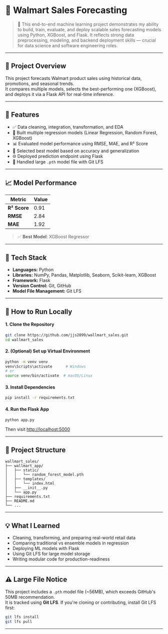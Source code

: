 
# 🛒 Walmart Sales Forecasting

> 🚀 This end-to-end machine learning project demonstrates my ability to build, train, evaluate, and deploy scalable sales forecasting models using Python, XGBoost, and Flask. It reflects strong data preprocessing, modeling, and backend deployment skills — crucial for data science and software engineering roles.

---

## 📌 Project Overview

This project forecasts Walmart product sales using historical data, promotions, and seasonal trends.  
It compares multiple models, selects the best-performing one (XGBoost), and deploys it via a Flask API for real-time inference.

---

## 🔧 Features

- ✅ Data cleaning, integration, transformation, and EDA
- 🧠 Built multiple regression models (Linear Regression, Random Forest, XGBoost)
- 📊 Evaluated model performance using RMSE, MAE, and R² Score
- 🔁 Selected best model based on accuracy and generalization
- 🌐 Deployed prediction endpoint using Flask
- 💾 Handled large `.pth` model file with Git LFS

---

## 📈 Model Performance

| Metric       | Value  |
|--------------|--------|
| **R² Score** | 0.91   |
| **RMSE**     | 2.84   |
| **MAE**      | 1.92   |

> ✅ **Best Model**: XGBoost Regressor

---

## 🧰 Tech Stack

- **Languages:** Python
- **Libraries:** NumPy, Pandas, Matplotlib, Seaborn, Scikit-learn, XGBoost
- **Framework:** Flask
- **Version Control:** Git, GitHub
- **Model File Management:** Git LFS

---

## 🚀 How to Run Locally

#### 1. Clone the Repository

```bash
git clone https://github.com/jjs2099/wallmart_sales.git
cd wallmart_sales
```

#### 2. (Optional) Set up Virtual Environment

```bash
python -m venv venv
venv\Scripts\activate      # Windows
# or
source venv/bin/activate  # macOS/Linux
```

#### 3. Install Dependencies

```bash
pip install -r requirements.txt
```

#### 4. Run the Flask App

```bash
python app.py
```

Then visit [http://localhost:5000](http://localhost:5000)

---

## 📁 Project Structure

```
wallmart_sales/
├── wallmart_app/
│   ├── static/
│   │   └── random_forest_model.pth
│   ├── templates/
│   │   └── index.html
│   ├── __init__.py
│   └── app.py
├── requirements.txt
├── README.md
└── ...
```

---

## 💡 What I Learned

- Cleaning, transforming, and preparing real-world retail data
- Comparing traditional vs ensemble models in regression
- Deploying ML models with Flask
- Using Git LFS for large model storage
- Writing modular code for production-readiness

---

## ⚠️ Large File Notice

This project includes a `.pth` model file (~56MB), which exceeds GitHub's 50MB recommendation.  
It is tracked using **Git LFS**. If you're cloning or contributing, install Git LFS first:

```bash
git lfs install
git lfs pull
```

---


